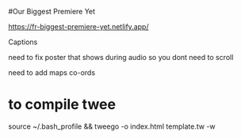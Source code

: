 #Our Biggest Premiere Yet

https://fr-biggest-premiere-yet.netlify.app/

Captions

need to fix poster that shows during audio so you dont need to scroll

need to add maps co-ords

# to compile twee

source ~/.bash_profile &&
tweego -o index.html template.tw -w
